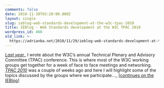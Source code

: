 ```yaml
---
comments: false
date: 2010-11-30T03:20:00.000Z
layout: single
slug: ieblog-web-standards-development-at-the-w3c-tpac-2010
title: IEBlog - Web Standards development at the W3C TPAC 2010
wordpress_id: 460
old_link: >-
  https://adrianba.net/2010/11/29/ieblog-web-standards-development-at-the-w3c-tpac-2010/
---
```

[_Last year_](http://blogs.msdn.com/b/ie/archive/2009/11/02/participating-at-w3c-s-tpac-2009.aspx)_ I wrote about the W3C’s annual Technical Plenary and Advisory Committee (TPAC) conference. This is where most of the W3C working groups get together for a week of face to face meetings and networking. _[_TPAC 2010_](http://www.w3.org/2010/11/TPAC/)_ was a couple of weeks ago and here I will highlight some of the topics discussed by the groups where we participate…_ [[continues on the IEBlog](http://blogs.msdn.com/b/ie/archive/2010/11/29/web-standards-development-at-the-w3c-tpac-2010.aspx)]
